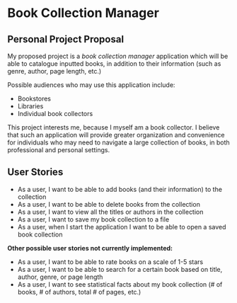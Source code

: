 # Book Collection Manager
## Personal Project Proposal

My proposed project is a *book collection manager* application which
will be able to catalogue inputted books, in addition to their information
(such as genre, author, page length, etc.)

Possible audiences who may use this application include:
- Bookstores
- Libraries
- Individual book collectors

This project interests me, because I myself am a book collector. I believe that
such an application will provide greater organization and convenience
for individuals who may need to navigate a large collection
of books, in both professional and personal settings.

## User Stories

- As a user, I want to be able to add books (and their information) to the collection
- As a user, I want to be able to delete books from the collection
- As a user, I want to view all the titles or authors in the collection
- As a user, I want to save my book collection to a file
- As a user, when I start the application I want to be able to open a saved book collection

**Other possible user stories not currently implemented:**
- As a user, I want to be able to rate books on a scale of 1-5 stars
- As a user, I want to be able to search for a certain book based on title, author, genre, or page length
- As a user, I want to see statistical facts about my book collection (# of books, # of authors, total # of pages, etc.)

